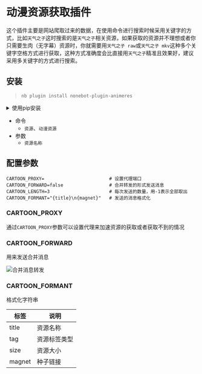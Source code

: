 # 动漫资源获取插件

这个插件主要是网站爬取过来的数据，在使用命令进行搜索时候采用关键字的方式，比如`天气之子`这时搜索的是`天气之子`相关资源，如果获取的资源并不理想或者你只需要生肉（无字幕）资源时，你就需要用`天气之子 raw`或`天气之子 mkv`这种多个关键字空格方式进行获取，这种方式准确度会比直接用`天气之子`精准且效果好，建议采用多关键字的方式进行搜索。

## 安装

> `nb plugin install nonebot-plugin-animeres`

<details>
  <summary>使用pip安装</summary>

  `pip install nonebot-plugin-animeres`
</details>

- 命令
  - `资源`、`动漫资源`
- 参数
  - `资源名称`

## 配置参数

```env
CARTOON_PROXY=                        # 设置代理端口
CARTOON_FORWARD=false                 # 合并转发的形式发送消息
CARTOON_LENGTH=3                      # 每次发送的数量，用-1表示全部取出
CARTOON_FORMANT="{title}\n{magnet}"   # 发送的消息格式化
```

### CARTOON_PROXY

通过`CARTOON_PROXY`参数可以设置代理来加速资源的获取或者获取不到的情况

### CARTOON_FORWARD

用来发送合并消息

![合并消息转发](image/forward.png)

### CARTOON_FORMANT

格式化字符串

| 标签 | 说明 |
|---|---|
| title | 资源名称 |
| tag | 资源标签类型 |
| size | 资源大小 |
| magnet | 种子链接 |
